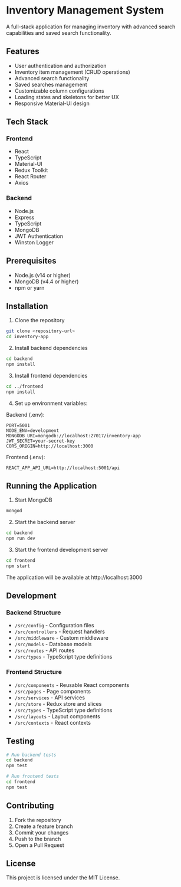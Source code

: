 # Inventory Management System

A full-stack application for managing inventory with advanced search capabilities and saved search functionality.

## Features

- User authentication and authorization
- Inventory item management (CRUD operations)
- Advanced search functionality
- Saved searches management
- Customizable column configurations
- Loading states and skeletons for better UX
- Responsive Material-UI design

## Tech Stack

### Frontend
- React
- TypeScript
- Material-UI
- Redux Toolkit
- React Router
- Axios

### Backend
- Node.js
- Express
- TypeScript
- MongoDB
- JWT Authentication
- Winston Logger

## Prerequisites

- Node.js (v14 or higher)
- MongoDB (v4.4 or higher)
- npm or yarn

## Installation

1. Clone the repository
```bash
git clone <repository-url>
cd inventory-app
```

2. Install backend dependencies
```bash
cd backend
npm install
```

3. Install frontend dependencies
```bash
cd ../frontend
npm install
```

4. Set up environment variables:

Backend (.env):
```env
PORT=5001
NODE_ENV=development
MONGODB_URI=mongodb://localhost:27017/inventory-app
JWT_SECRET=your-secret-key
CORS_ORIGIN=http://localhost:3000
```

Frontend (.env):
```env
REACT_APP_API_URL=http://localhost:5001/api
```

## Running the Application

1. Start MongoDB
```bash
mongod
```

2. Start the backend server
```bash
cd backend
npm run dev
```

3. Start the frontend development server
```bash
cd frontend
npm start
```

The application will be available at http://localhost:3000

## Development

### Backend Structure
- `/src/config` - Configuration files
- `/src/controllers` - Request handlers
- `/src/middleware` - Custom middleware
- `/src/models` - Database models
- `/src/routes` - API routes
- `/src/types` - TypeScript type definitions

### Frontend Structure
- `/src/components` - Reusable React components
- `/src/pages` - Page components
- `/src/services` - API services
- `/src/store` - Redux store and slices
- `/src/types` - TypeScript type definitions
- `/src/layouts` - Layout components
- `/src/contexts` - React contexts

## Testing

```bash
# Run backend tests
cd backend
npm test

# Run frontend tests
cd frontend
npm test
```

## Contributing

1. Fork the repository
2. Create a feature branch
3. Commit your changes
4. Push to the branch
5. Open a Pull Request

## License

This project is licensed under the MIT License.
